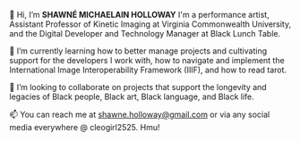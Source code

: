 👋 Hi, I’m **SHAWNÉ MICHAELAIN HOLLOWAY** I'm a performance artist, Assistant Professor of Kinetic Imaging at Virginia Commonwealth University, and the Digital Developer and Technology Manager at Black Lunch Table. 

🌱 I’m currently learning how to better manage projects and cultivating support for the developers I work with, how to navigate and implement the International Image Interoperability Framework (IIIF), and how to read tarot.

💞️ I’m looking to collaborate on projects that support the longevity and legacies of Black people, Black art, Black language, and Black life. 

📫 You can reach me at shawne.holloway@gmail.com or via any social media everywhere @ cleogirl2525. Hmu! 

<!---
cleogirl2525/cleogirl2525 is a ✨ special ✨ repository because its `README.md` (this file) appears on your GitHub profile.
You can click the Preview link to take a look at your changes.
--->
